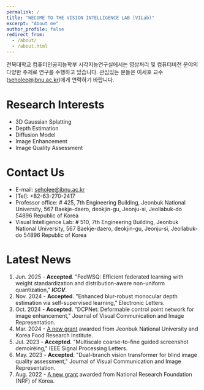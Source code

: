 ```yaml
---
permalink: /
title: "WECOME TO THE VISION INTELLIGENCE LAB (VILab)"
excerpt: "About me"
author_profile: false
redirect_from: 
  - /about/
  - /about.html
---
```


전북대학교 컴퓨터인공지능학부 시각지능연구실에서는 영상처리 및 컴퓨터비전 분야의 다양한 주제로 연구를 수행하고 있습니다. 관심있는 분들은 이세호 교수(seholee@jbnu.ac.kr)에게 연락하기 바랍니다.



Research Interests
======
* 3D Gaussian Splatting
* Depth Estimation
* Diffusion Model
* Image Enhancement
* Image Quality Assessment

Contact Us
=====
* E-mail: seholee@jbnu.ac.kr
* \[Tel\]: +82-63-270-2417
* Professor office: # 425, 7th Engineering Building, Jeonbuk National University, 567 Baekje-daero, deokjin-gu, Jeonju-si, Jeollabuk-do 54896 Republic of Korea
* Visual Intelligence Lab: # 510, 7th Engineering Building, Jeonbuk National University, 567 Baekje-daero, deokjin-gu, Jeonju-si, Jeollabuk-do 54896 Republic of Korea

Latest News
=====
1. Jun. 2025 - <b>Accepted</b>. "FedWSQ: Efficient federated learning with weight standardization and distribution-aware non-uniform quantization," <i><b>ICCV</b></i>.
1. Nov. 2024 - <b>Accepted</b>. "Enhanced blur-robust monocular depth estimation via self-supervised learning," Electronic Letters.
1. Oct. 2024 - <b>Accepted</b>. "DCPNet: Deformable control point network for image enhancement," Journal of Visual Communication and Image Representation.
2. Mar. 2024 -  <A href = "https://jbnu-vilab.github.io/projects/" >A new grant</A> awarded from Jeonbuk National University and Korea Food Research Institute.
3. Jul. 2023 - <b>Accepted</b>. "Multiscale coarse-to-fine guided screenshot demoiréing," IEEE Signal Processing Letters.
4. May. 2023 - <b>Accepted</b>. "Dual-branch vision transformer for blind image quality assessment," Journal of Visual Communication and Image Representation.
5. Aug. 2022 - <A href = "https://jbnu-vilab.github.io/projects/" >A new grant</A> awarded from National Research Foundation (NRF) of Korea.
